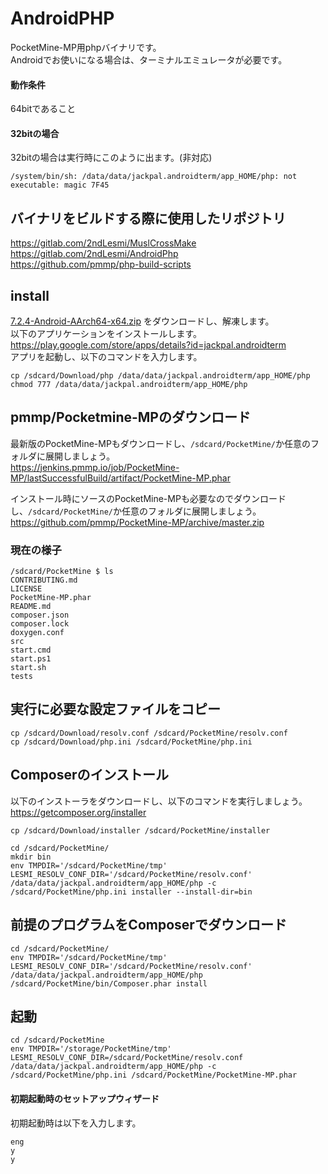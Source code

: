 # AndroidPHP
PocketMine-MP用phpバイナリです。<br />
Androidでお使いになる場合は、ターミナルエミュレータが必要です。<br />

#### 動作条件
64bitであること<br />
#### 32bitの場合
32bitの場合は実行時にこのように出ます。(非対応)
```
/system/bin/sh: /data/data/jackpal.androidterm/app_HOME/php: not executable: magic 7F45
```
## バイナリをビルドする際に使用したリポジトリ
https://gitlab.com/2ndLesmi/MuslCrossMake <br />
https://gitlab.com/2ndLesmi/AndroidPhp <br />
https://github.com/pmmp/php-build-scripts <br />

## install
[7.2.4-Android-AArch64-x64.zip](https://github.com/DaisukeDaisuke/pocketmine-mp_Android_64bit/blob/master/binary/7.2.4-Android-AArch64-x64.zip?raw=true)  をダウンロードし、解凍します。<br />
以下のアプリケーションをインストールします。<br />
https://play.google.com/store/apps/details?id=jackpal.androidterm <br />
アプリを起動し、以下のコマンドを入力します。<br />
```
cp /sdcard/Download/php /data/data/jackpal.androidterm/app_HOME/php
chmod 777 /data/data/jackpal.androidterm/app_HOME/php
```

## pmmp/Pocketmine-MPのダウンロード

最新版のPocketMine-MPもダウンロードし、`/sdcard/PocketMine/`か任意のフォルダに展開しましょう。<br />
https://jenkins.pmmp.io/job/PocketMine-MP/lastSuccessfulBuild/artifact/PocketMine-MP.phar <br />

インストール時にソースのPocketMine-MPも必要なのでダウンロードし、`/sdcard/PocketMine/`か任意のフォルダに展開しましょう。<br />
https://github.com/pmmp/PocketMine-MP/archive/master.zip <br />

### 現在の様子
```
/sdcard/PocketMine $ ls
CONTRIBUTING.md
LICENSE
PocketMine-MP.phar
README.md
composer.json
composer.lock
doxygen.conf
src
start.cmd
start.ps1
start.sh
tests
```

## 実行に必要な設定ファイルをコピー
```
cp /sdcard/Download/resolv.conf /sdcard/PocketMine/resolv.conf
cp /sdcard/Download/php.ini /sdcard/PocketMine/php.ini
```

## Composerのインストール
以下のインストーラをダウンロードし、以下のコマンドを実行しましょう。<br />
https://getcomposer.org/installer

```
cp /sdcard/Download/installer /sdcard/PocketMine/installer

cd /sdcard/PocketMine/
mkdir bin
env TMPDIR='/sdcard/PocketMine/tmp' LESMI_RESOLV_CONF_DIR='/sdcard/PocketMine/resolv.conf' /data/data/jackpal.androidterm/app_HOME/php -c /sdcard/PocketMine/php.ini installer --install-dir=bin
```

## 前提のプログラムをComposerでダウンロード
```
cd /sdcard/PocketMine/
env TMPDIR='/sdcard/PocketMine/tmp' LESMI_RESOLV_CONF_DIR='/sdcard/PocketMine/resolv.conf' /data/data/jackpal.androidterm/app_HOME/php /sdcard/PocketMine/bin/Composer.phar install
```

## 起動
```
cd /sdcard/PocketMine
env TMPDIR='/storage/PocketMine/tmp' LESMI_RESOLV_CONF_DIR=/sdcard/PocketMine/resolv.conf /data/data/jackpal.androidterm/app_HOME/php -c /sdcard/PocketMine/php.ini /sdcard/PocketMine/PocketMine-MP.phar
```
#### 初期起動時のセットアップウィザード
初期起動時は以下を入力します。
```
eng
y
y
```
